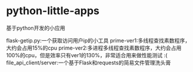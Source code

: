 # python-little-apps
 基于python开发的小应用



flask-getip.py:一个获取访问用户ip的小工具
prime-ver1:多线程查找素数程序，大约会占用15%的cpu
prime-ver2:多进程多线程查找素数程序，大约会占用100%的cpu，但是效率只有ver1的130%，非常适合用来做性能测试 :(
file_api_client/server:一个基于Flask和requests的简易文件管理洗头膏